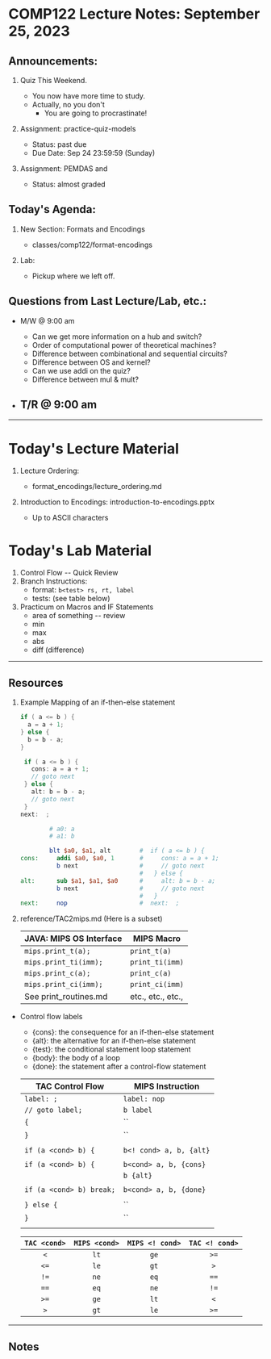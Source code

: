 # COMP122 Lecture Notes: September 25, 2023

## Announcements:
   1. Quiz This Weekend.
      - You now have more time to study.
      - Actually, no you don't
        - You are going to procrastinate!

  1. Assignment: practice-quiz-models
     - Status: past due
     - Due Date: Sep 24 23:59:59  (Sunday)

  1. Assignment: PEMDAS and 
     - Status:  almost graded

## Today's Agenda:
   1. New Section:  Formats and Encodings
      - classes/comp122/format-encodings

   1. Lab: 
      - Pickup where we left off.


## Questions from Last Lecture/Lab, etc.:
   * M/W @ 9:00 am
     - Can we get more information on a hub and switch?
     - Order of computational power of theoretical machines?
     - Difference between combinational and sequential circuits?
     - Difference between OS and kernel?
     - Can we use addi on the quiz?
     - Difference between mul & mult?


   * T/R @ 9:00 am
     -


---
# Today's Lecture Material

  1. Lecture Ordering:
     - format_encodings/lecture_ordering.md

  1. Introduction to Encodings: introduction-to-encodings.pptx
     - Up to ASCII characters 



# Today's Lab Material
  1. Control Flow -- Quick Review
  1. Branch Instructions:
     - format:  `b<test> rs, rt, label`
     - tests: (see table below)
  1. Practicum on Macros and IF Statements
     - area of something -- review
     - min
     - max
     - abs
     - diff (difference)

---
## Resources

  1. Example Mapping of an if-then-else statement

     ```java
     if ( a <= b ) {
       a = a + 1;
     } else {
       b = b - a;
     }
     ```

     ```java tac
      if ( a <= b ) {
        cons: a = a + 1;
        // goto next
      } else {
        alt: b = b - a;
        // goto next
      }
     next:  ; 
     ```

     ```mips
             # a0: a
             # a1: b

             blt $a0, $a1, alt        #  if ( a <= b ) {
     cons:     addi $a0, $a0, 1       #     cons: a = a + 1;
               b next                 #     // goto next
                                      #   } else {
     alt:      sub $a1, $a1, $a0      #     alt: b = b - a;
               b next                 #     // goto next
                                      #   }
     next:     nop                    #  next:  ; 


     ```

  1. reference/TAC2mips.md   (Here is a subset)

     | JAVA: MIPS OS Interface       | MIPS Macro                |
     |-------------------------------|---------------------------|
     | `mips.print_t(a);`            | `print_t(a)`              |
     | `mips.print_ti(imm);`         | `print_ti(imm)`           |
     | `mips.print_c(a);`            | `print_c(a)`              |
     | `mips.print_ci(imm);`         | `print_ci(imm)`           |
     |  See print_routines.md        | etc., etc., etc.,         |

  - Control flow labels
      * {cons}: the consequence for an if-then-else statement
      * {alt}:  the alternative for an if-then-else statement
      * {test}: the conditional statement loop statement
      * {body}: the body of a loop
      * {done}: the statement after a control-flow statement

      | TAC Control Flow                  | MIPS Instruction           |
      |-----------------------------------|----------------------------|
      | `label: ;`                        | `label: nop`               |
      | `// goto label;`                  | `b label`                  |
      | `{`                               | ``                         |
      | `}`                               | ``                         |
      |                                   |                            |
      | `if (a <cond> b) {`               | `b<! cond> a, b, {alt}`    |
      |                                   |                            |        
      | `if (a <cond> b) {`               | `b<cond> a, b, {cons}`     |
      |                                   | `b {alt}`                  |
      |                                   |                            |
      | `if (a <cond> b) break;`          | `b<cond> a, b, {done}`     |
      |                                   |                            |
      | `} else {`                        | ``                         |
      | `}`                               | ``                         |
      |                                   |                            |



      | `TAC <cond>` | `MIPS <cond>` | `MIPS <! cond>` |`TAC <! cond>` |
      |:------------:|:-------------:|:---------------:|:-------------:|
      | `<`          | `lt`          | `ge`            |  `>=`         |
      | `<=`         | `le`          | `gt`            |  `>`          |
      | `!=`         | `ne`          | `eq`            |  `==`         |
      | `==`         | `eq`          | `ne`            |  `!=`         |
      | `>=`         | `ge`          | `lt`            |  `<`          |
      | `>`          | `gt`          | `le`            |  `>=`         |
   



---
<!-- This section for student's to place their own notes. -->
<!-- This section will not be updated by the Professor.   -->

## Notes  


